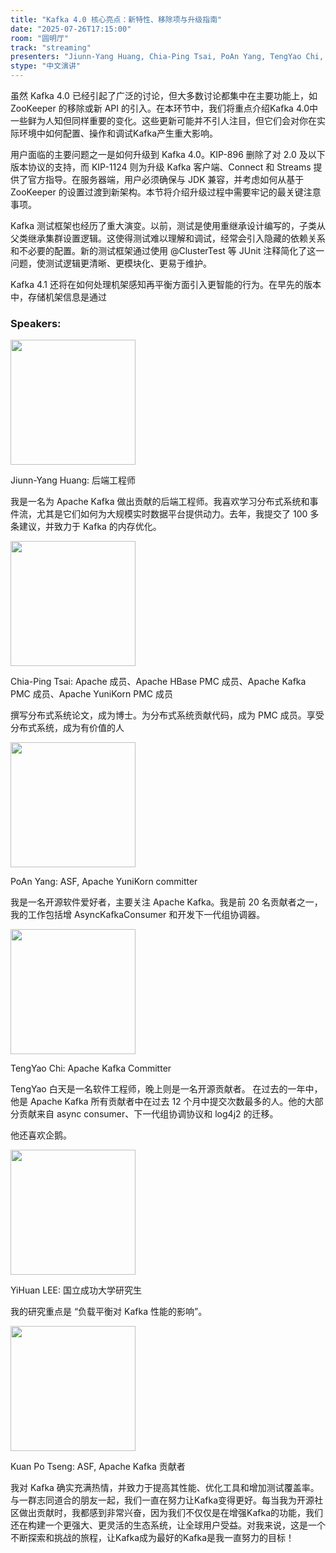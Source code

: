 ```yaml
---
title: "Kafka 4.0 核心亮点：新特性、移除项与升级指南"
date: "2025-07-26T17:15:00"
room: "圆明厅"
track: "streaming"
presenters: "Jiunn-Yang Huang, Chia-Ping Tsai, PoAn Yang, TengYao Chi, YiHuan LEE, Kuan Po Tseng"
stype: "中文演讲"
---
```


虽然 Kafka 4.0 已经引起了广泛的讨论，但大多数讨论都集中在主要功能上，如 ZooKeeper 的移除或新 API 的引入。在本环节中，我们将重点介绍Kafka 4.0中一些鲜为人知但同样重要的变化。这些更新可能并不引人注目，但它们会对你在实际环境中如何配置、操作和调试Kafka产生重大影响。

用户面临的主要问题之一是如何升级到 Kafka 4.0。KIP-896 删除了对 2.0 及以下版本协议的支持，而 KIP-1124 则为升级 Kafka 客户端、Connect 和 Streams 提供了官方指导。在服务器端，用户必须确保与 JDK 兼容，并考虑如何从基于 ZooKeeper 的设置过渡到新架构。本节将介绍升级过程中需要牢记的最关键注意事项。

Kafka 测试框架也经历了重大演变。以前，测试是使用重继承设计编写的，子类从父类继承集群设置逻辑。这使得测试难以理解和调试，经常会引入隐藏的依赖关系和不必要的配置。新的测试框架通过使用 @ClusterTest 等 JUnit 注释简化了这一问题，使测试逻辑更清晰、更模块化、更易于维护。

Kafka 4.1 还将在如何处理机架感知再平衡方面引入更智能的行为。在早先的版本中，存储机架信息是通过


### Speakers:

<img src="https://sessionize.com/image/1452-400o400o1-JyMyZrzbPcSemqnPycYmag.jpg" width="200" /><br/>

Jiunn-Yang Huang: 后端工程师

我是一名为 Apache Kafka 做出贡献的后端工程师。我喜欢学习分布式系统和事件流，尤其是它们如何为大规模实时数据平台提供动力。去年，我提交了 100 多条建议，并致力于 Kafka 的内存优化。

<img src="https://sessionize.com/image/2d3c-400o400o1-S4UZTbkX3EfAsvqD57soTa.jpg" width="200" /><br/>

Chia-Ping Tsai: Apache 成员、Apache HBase PMC 成员、Apache Kafka PMC 成员、Apache YuniKorn PMC 成员

撰写分布式系统论文，成为博士。为分布式系统贡献代码，成为 PMC 成员。享受分布式系统，成为有价值的人


<img src="https://sessionize.com/image/cdca-400o400o1-KCJ6DRaPTfEdWiiTQ4Zzxy.jpg" width="200" /><br/>

PoAn Yang: ASF, Apache YuniKorn committer

我是一名开源软件爱好者，主要关注 Apache Kafka。我是前 20 名贡献者之一，我的工作包括增 AsyncKafkaConsumer 和开发下一代组协调器。


<img src="https://sessionize.com/image/b096-400o400o1-4neD1RFWbr1BXxdKrF69st.jpg" width="200" /><br/>

TengYao Chi: Apache Kafka Committer

TengYao 白天是一名软件工程师，晚上则是一名开源贡献者。
在过去的一年中，他是 Apache Kafka 所有贡献者中在过去 12 个月中提交次数最多的人。他的大部分贡献来自 async consumer、下一代组协调协议和 log4j2 的迁移。

他还喜欢企鹅。


<img src="https://sessionize.com/image/c5ac-400o400o1-DuGnE5zsb5qfQTHAKajgzb.jpg" width="200" /><br/>

YiHuan LEE: 国立成功大学研究生

我的研究重点是 “负载平衡对 Kafka 性能的影响”。

<img src="https://sessionize.com/image/4f33-400o400o1-U8VTJGFMti2BRV8KsAi6VB.png" width="200" /><br/>

Kuan Po Tseng: ASF, Apache Kafka 贡献者

我对 Kafka 确实充满热情，并致力于提高其性能、优化工具和增加测试覆盖率。与一群志同道合的朋友一起，我们一直在努力让Kafka变得更好。每当我为开源社区做出贡献时，我都感到非常兴奋，因为我们不仅仅是在增强Kafka的功能，我们还在构建一个更强大、更灵活的生态系统，让全球用户受益。对我来说，这是一个不断探索和挑战的旅程，让Kafka成为最好的Kafka是我一直努力的目标！